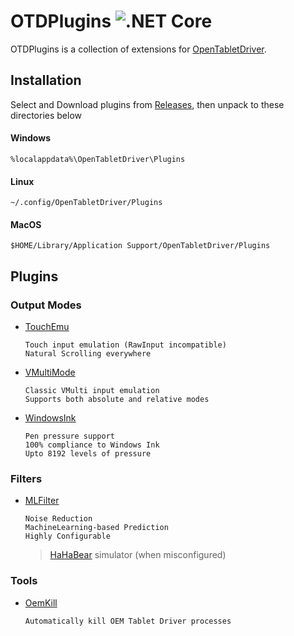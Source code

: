 
# OTDPlugins ![.NET Core](https://github.com/X9VoiD/VoiDPlugins/workflows/.NET%20Core/badge.svg)

OTDPlugins is a collection of extensions for [OpenTabletDriver](https://github.com/InfinityGhost/OpenTabletDriver). 

## Installation

Select and Download plugins from [Releases](https://github.com/X9VoiD/VoiDPlugins/releases), then unpack to these directories below

#### Windows
`%localappdata%\OpenTabletDriver\Plugins`

#### Linux
`~/.config/OpenTabletDriver/Plugins`

#### MacOS
`$HOME/Library/Application Support/OpenTabletDriver/Plugins`    

## Plugins

### Output Modes

- [TouchEmu](https://github.com/X9VoiD/VoiDPlugins/wiki/TouchEmu)

      Touch input emulation (RawInput incompatible)
      Natural Scrolling everywhere

- [VMultiMode](https://github.com/X9VoiD/VoiDPlugins/wiki/VMultiMode)

      Classic VMulti input emulation
      Supports both absolute and relative modes

- [WindowsInk](https://github.com/X9VoiD/VoiDPlugins/wiki/WindowsInk)

      Pen pressure support
      100% compliance to Windows Ink
      Upto 8192 levels of pressure

### Filters

- [MLFilter](https://github.com/X9VoiD/VoidPlugins/wiki/MLFilter)

      Noise Reduction
      MachineLearning-based Prediction
      Highly Configurable
    > [HaHaBear](https://www.youtube.com/channel/UC2oeDq4MU9fUvPRVn2ZuYKw) simulator (when misconfigured)

### Tools

- [OemKill](https://github.com/X9VoiD/VoiDPlugins/wiki/OemKill)

      Automatically kill OEM Tablet Driver processes

